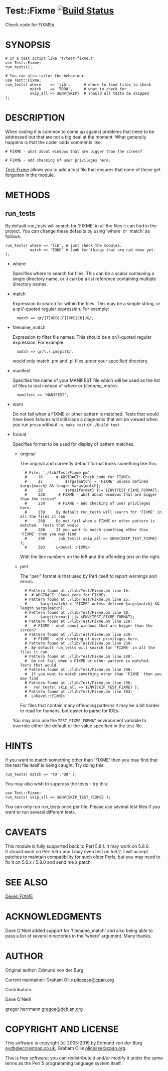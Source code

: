 # Test::Fixme [![Build Status](https://secure.travis-ci.org/plicease/Test-Fixme.png)](http://travis-ci.org/plicease/Test-Fixme)

Check code for FIXMEs.

# SYNOPSIS

    # In a test script like 't/test-fixme.t'
    use Test::Fixme;
    run_tests();
    
    # You can also tailor the behaviour.
    use Test::Fixme;
    run_tests( where    => 'lib',      # where to find files to check
               match    => 'TODO',     # what to check for
               skip_all => $ENV{SKIP}  # should all tests be skipped
    );

# DESCRIPTION

When coding it is common to come up against problems that need to be
addressed but that are not a big deal at the moment. What generally
happens is that the coder adds comments like:

    # FIXME - what about windows that are bigger than the screen?

    # FIXME - add checking of user privileges here.

[Test::Fixme](https://metacpan.org/pod/Test::Fixme) allows you to add a test file that ensures that none of
these get forgotten in the module.

# METHODS

## run\_tests

By default run\_tests will search for 'FIXME' in all the files it can
find in the project. You can change these defaults by using 'where' or
'match' as follows:

    run_tests( where => 'lib', # just check the modules.
               match => 'TODO' # look for things that are not done yet.
    );

- where

    Specifies where to search for files.  This can be a scalar containing a
    single directory name, or it can be a list reference containing multiple
    directory names.

- match

    Expression to search for within the files.  This may be a simple
    string, or a qr//-quoted regular expression.  For example:

        match => qr/[T]ODO|[F]IXME|[B]UG/,

- filename\_match

    Expression to filter file names.  This should be a qr//-quoted regular
    expression.  For example:

        match => qr/\.(:pm|pl)$/,

    would only match .pm and .pl files under your specified directory.

- manifest

    Specifies the name of your MANIFEST file which will be used as the list
    of files to test instead of _where_ or _filename\_match_.

        manifest => 'MANIFEST',

- warn

    Do not fail when a FIXME or other pattern is matched.  Tests that would
    have been failures will still issue a diagnostic that will be viewed
    when you run `prove` without `-v`, `make test` or `./Build test`.

- format

    Specifies format to be used for display of pattern matches.

    - original

        The original and currently default format looks something like this:

            # File: './lib/Test/Fixme.pm'
            #     16      # ABSTRACT: Check code for FIXMEs.
            #     25          $args{match} = 'FIXME' unless defined $args{match} && length $args{match};
            #     28          $args{format} ||= $ENV{TEST_FIXME_FORMAT};
            #     228      # FIXME - what about windows that are bigger than the screen?
            #     230      # FIXME - add checking of user privileges here.
            #     239     By default run_tests will search for 'FIXME' in all the files it can
            #     280     Do not fail when a FIXME or other pattern is matched.  Tests that would
            #     288     If you want to match something other than 'FIXME' then you may find
            #     296      run_tests( skip_all => $ENV{SKIP_TEST_FIXME} );
            #     303     L<Devel::FIXME>

        With the line numbers on the left and the offending text on the right.

    - perl

        The "perl" format is that used by Perl itself to report warnings and errors.

            # Pattern found at ./lib/Test/Fixme.pm line 16:
            #  # ABSTRACT: Check code for FIXMEs.
            # Pattern found at ./lib/Test/Fixme.pm line 25:
            #      $args{match} = 'FIXME' unless defined $args{match} && length $args{match};
            # Pattern found at ./lib/Test/Fixme.pm line 28:
            #      $args{format} ||= $ENV{TEST_FIXME_FORMAT};
            # Pattern found at ./lib/Test/Fixme.pm line 228:
            #   # FIXME - what about windows that are bigger than the screen?
            # Pattern found at ./lib/Test/Fixme.pm line 230:
            #   # FIXME - add checking of user privileges here.
            # Pattern found at ./lib/Test/Fixme.pm line 239:
            #  By default run_tests will search for 'FIXME' in all the files it can
            # Pattern found at ./lib/Test/Fixme.pm line 280:
            #  Do not fail when a FIXME or other pattern is matched.  Tests that would
            # Pattern found at ./lib/Test/Fixme.pm line 288:
            #  If you want to match something other than 'FIXME' then you may find
            # Pattern found at ./lib/Test/Fixme.pm line 296:
            #   run_tests( skip_all => $ENV{SKIP_TEST_FIXME} );
            # Pattern found at ./lib/Test/Fixme.pm line 303:
            #  L<Devel::FIXME>

        For files that contain many offending patterns it may be a bit harder to read for
        humans, but easier to parse for IDEs.

    You may also use the `TEST_FIXME_FORMAT` environment variable to override either
    the default or the value specified in the test file.

# HINTS

If you want to match something other than 'FIXME' then you may find
that the test file itself is being caught. Try doing this:

    run_tests( match => 'TO'.'DO' );

You may also wish to suppress the tests - try this:

    use Test::Fixme;
    run_tests( skip_all => $ENV{SKIP_TEST_FIXME} );

You can only run run\_tests once per file. Please use several test
files if you want to run several different tests.

# CAVEATS

This module is fully supported back to Perl 5.8.1.  It may work on 5.8.0.  
It should work on Perl 5.6.x and I may even test on 5.6.2.  I will accept
patches to maintain compatibility for such older Perls, but you may
need to fix it on 5.6.x / 5.8.0 and send me a patch.

# SEE ALSO

[Devel::FIXME](https://metacpan.org/pod/Devel::FIXME)

# ACKNOWLEDGMENTS

Dave O'Neill added support for 'filename\_match' and also being able to pass a
list of several directories in the 'where' argument. Many thanks.

# AUTHOR

Original author: Edmund von der Burg

Current maintainer: Graham Ollis <plicease@cpan.org>

Contributors:

Dave O'Neill

gregor herrmann <gregoa@debian.org>

# COPYRIGHT AND LICENSE

This software is copyright (c) 2005-2019 by Edmund von der Burg <evdb@ecclestoad.co.uk>, Graham Ollis <plicease@cpan.org>.

This is free software; you can redistribute it and/or modify it under
the same terms as the Perl 5 programming language system itself.
